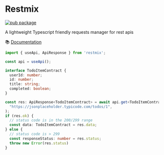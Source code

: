 # Restmix

[![pub package](https://img.shields.io/npm/v/restmix)](https://www.npmjs.com/package/restmix)

A lightweight Typescript friendly requests manager for rest apis

:books: [Documentation](https://synw.github.io/restmix)

```ts
import { useApi, ApiResponse } from 'restmix';

const api = useApi();

interface TodoItemContract {
  userId: number;
  id: number;
  title: string;
  completed: boolean;
}

const res: ApiResponse<TodoItemContract> = await api.get<TodoItemContract>(
  "https://jsonplaceholder.typicode.com/todos/1",
);
if (res.ok) {
  // status code is in the 200/299 range
  const data: TodoItemContract = res.data;
} else {
  // status code is > 299
  const responseStatus: number = res.status;
  throw new Error(res.status)
}
```